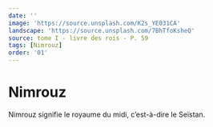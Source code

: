 ```yaml
---
date: ''
image: 'https://source.unsplash.com/K2s_YE031CA'
landscape: 'https://source.unsplash.com/7BhTfoKsheQ'
source: tome I - livre des rois - P. 59
tags: [Nimrouz]
order: '01'
---
```


# Nimrouz

Nimrouz signifie le royaume du midi, c’est-à-dire le Seïstan.
